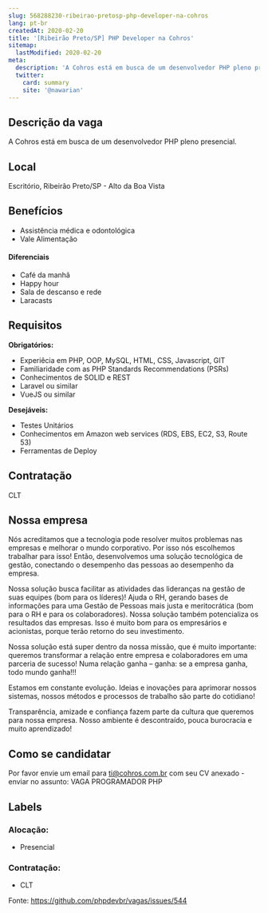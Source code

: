 ```yaml
---
slug: 568288230-ribeirao-pretosp-php-developer-na-cohros
lang: pt-br
createdAt: 2020-02-20
title: '[Ribeirão Preto/SP] PHP Developer na Cohros'
sitemap:
  lastModified: 2020-02-20
meta:
  description: 'A Cohros está em busca de um desenvolvedor PHP pleno presencial.'
  twitter:
    card: summary
    site: '@nawarian'
---
```


## Descrição da vaga

A Cohros está em busca de um desenvolvedor PHP pleno presencial.

## Local

Escritório, Ribeirão Preto/SP - Alto da Boa Vista

## Benefícios

- Assistência médica e odontológica
- Vale Alimentação

#### Diferenciais

- Café da manhã
- Happy hour
- Sala de descanso e rede
- Laracasts

## Requisitos

**Obrigatórios:**
- Experiêcia em PHP, OOP, MySQL, HTML, CSS, Javascript, GIT
- Familiaridade com as PHP Standards Recommendations (PSRs)
- Conhecimentos de SOLID e REST
- Laravel ou similar
- VueJS ou similar

**Desejáveis:**
- Testes Unitários
- Conhecimentos em Amazon web services (RDS, EBS, EC2, S3, Route 53)
- Ferramentas de Deploy


## Contratação

CLT

## Nossa empresa

Nós acreditamos que a tecnologia pode resolver muitos problemas nas empresas e melhorar o
mundo corporativo. Por isso nós escolhemos trabalhar para isso! Então, desenvolvemos uma
solução tecnológica de gestão, conectando o desempenho das pessoas ao desempenho da
empresa.

Nossa solução busca facilitar as atividades das lideranças na gestão de suas equipes (bom para
os líderes)! Ajuda o RH, gerando bases de informações para uma Gestão de Pessoas mais justa
e meritocrática (bom para o RH e para os colaboradores). Nossa solução também potencializa
os resultados das empresas. Isso é muito bom para os empresários e acionistas, porque terão
retorno do seu investimento.

Nossa solução está super dentro da nossa missão, que é muito importante: queremos
transformar a relação entre empresa e colaboradores em uma parceria de sucesso! Numa
relação ganha – ganha: se a empresa ganha, todo mundo ganha!!!

Estamos em constante evolução. Ideias e inovações para aprimorar nossos sistemas, nossos
métodos e processos de trabalho são parte do cotidiano!

Transparência, amizade e confiança fazem parte da cultura que queremos para nossa empresa.
Nosso ambiente é descontraído, pouca burocracia e muito aprendizado!

## Como se candidatar

Por favor envie um email para ti@cohros.com.br com seu CV anexado - enviar no assunto: VAGA PROGRAMADOR PHP

## Labels

<!-- Escolha abaixo, apague as que não fizerem sentido: -->
### Alocação:
- Presencial

### Contratação:
- CLT

Fonte: https://github.com/phpdevbr/vagas/issues/544